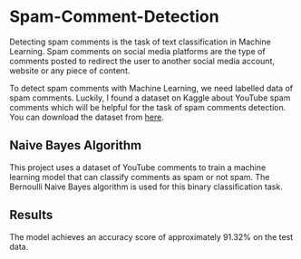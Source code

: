 # Spam-Comment-Detection
Detecting spam comments is the task of text classification in Machine Learning. Spam comments on social media platforms are the type of comments posted to redirect the user to another social media account, website or any piece of content.

To detect spam comments with Machine Learning, we need labelled data of spam comments. Luckily, I found a dataset on Kaggle about YouTube spam comments which will be helpful for the task of spam comments detection. You can download the dataset from [here](https://www.kaggle.com/datasets/lakshmi25npathi/images).


## Naive Bayes Algorithm
This project uses a dataset of YouTube comments to train a machine learning model that can classify comments as spam or not spam. The Bernoulli Naive Bayes algorithm is used for this binary classification task.

## Results
The model achieves an accuracy score of approximately 91.32% on the test data.